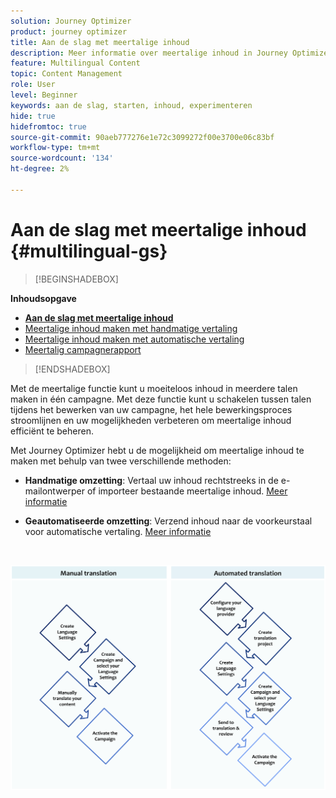 ```yaml
---
solution: Journey Optimizer
product: journey optimizer
title: Aan de slag met meertalige inhoud
description: Meer informatie over meertalige inhoud in Journey Optimizer
feature: Multilingual Content
topic: Content Management
role: User
level: Beginner
keywords: aan de slag, starten, inhoud, experimenteren
hide: true
hidefromtoc: true
source-git-commit: 90aeb777276e1e72c3099272f00e3700e06c83bf
workflow-type: tm+mt
source-wordcount: '134'
ht-degree: 2%

---
```


# Aan de slag met meertalige inhoud {#multilingual-gs}

>[!BEGINSHADEBOX]

**Inhoudsopgave**

* **[Aan de slag met meertalige inhoud](multilingual-gs.md)**
* [Meertalige inhoud maken met handmatige vertaling](multilingual-manual.md)
* [Meertalige inhoud maken met automatische vertaling](multilingual-automated.md)
* [Meertalig campagnerapport](multilingual-report.md)

>[!ENDSHADEBOX]

Met de meertalige functie kunt u moeiteloos inhoud in meerdere talen maken in één campagne. Met deze functie kunt u schakelen tussen talen tijdens het bewerken van uw campagne, het hele bewerkingsproces stroomlijnen en uw mogelijkheden verbeteren om meertalige inhoud efficiënt te beheren.

Met Journey Optimizer hebt u de mogelijkheid om meertalige inhoud te maken met behulp van twee verschillende methoden:

* **Handmatige omzetting**: Vertaal uw inhoud rechtstreeks in de e-mailontwerper of importeer bestaande meertalige inhoud. [Meer informatie](multilingual-manual.md)

* **Geautomatiseerde omzetting**: Verzend inhoud naar de voorkeurstaal voor automatische vertaling. [Meer informatie](multilingual-automated.md)

</br>

![](assets/translation_schema.png)

